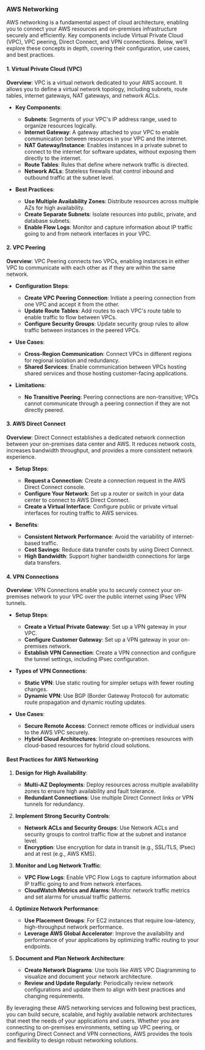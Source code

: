 ### AWS Networking

AWS networking is a fundamental aspect of cloud architecture, enabling you to connect your AWS resources and on-premises infrastructure securely and efficiently. Key components include Virtual Private Cloud (VPC), VPC peering, Direct Connect, and VPN connections. Below, we'll explore these concepts in depth, covering their configuration, use cases, and best practices.

#### 1. **Virtual Private Cloud (VPC)**

**Overview**: VPC is a virtual network dedicated to your AWS account. It allows you to define a virtual network topology, including subnets, route tables, internet gateways, NAT gateways, and network ACLs.

- **Key Components**:
  - **Subnets**: Segments of your VPC's IP address range, used to organize resources logically.
  - **Internet Gateway**: A gateway attached to your VPC to enable communication between resources in your VPC and the internet.
  - **NAT Gateway/Instance**: Enables instances in a private subnet to connect to the internet for software updates, without exposing them directly to the internet.
  - **Route Tables**: Rules that define where network traffic is directed.
  - **Network ACLs**: Stateless firewalls that control inbound and outbound traffic at the subnet level.

- **Best Practices**:
  - **Use Multiple Availability Zones**: Distribute resources across multiple AZs for high availability.
  - **Create Separate Subnets**: Isolate resources into public, private, and database subnets.
  - **Enable Flow Logs**: Monitor and capture information about IP traffic going to and from network interfaces in your VPC.

#### 2. **VPC Peering**

**Overview**: VPC Peering connects two VPCs, enabling instances in either VPC to communicate with each other as if they are within the same network.

- **Configuration Steps**:
  - **Create VPC Peering Connection**: Initiate a peering connection from one VPC and accept it from the other.
  - **Update Route Tables**: Add routes to each VPC's route table to enable traffic to flow between VPCs.
  - **Configure Security Groups**: Update security group rules to allow traffic between instances in the peered VPCs.

- **Use Cases**:
  - **Cross-Region Communication**: Connect VPCs in different regions for regional isolation and redundancy.
  - **Shared Services**: Enable communication between VPCs hosting shared services and those hosting customer-facing applications.

- **Limitations**:
  - **No Transitive Peering**: Peering connections are non-transitive; VPCs cannot communicate through a peering connection if they are not directly peered.

#### 3. **AWS Direct Connect**

**Overview**: Direct Connect establishes a dedicated network connection between your on-premises data center and AWS. It reduces network costs, increases bandwidth throughput, and provides a more consistent network experience.

- **Setup Steps**:
  - **Request a Connection**: Create a connection request in the AWS Direct Connect console.
  - **Configure Your Network**: Set up a router or switch in your data center to connect to AWS Direct Connect.
  - **Create a Virtual Interface**: Configure public or private virtual interfaces for routing traffic to AWS services.

- **Benefits**:
  - **Consistent Network Performance**: Avoid the variability of internet-based traffic.
  - **Cost Savings**: Reduce data transfer costs by using Direct Connect.
  - **High Bandwidth**: Support higher bandwidth connections for large data transfers.

#### 4. **VPN Connections**

**Overview**: VPN Connections enable you to securely connect your on-premises network to your VPC over the public internet using IPsec VPN tunnels.

- **Setup Steps**:
  - **Create a Virtual Private Gateway**: Set up a VPN gateway in your VPC.
  - **Configure Customer Gateway**: Set up a VPN gateway in your on-premises network.
  - **Establish VPN Connection**: Create a VPN connection and configure the tunnel settings, including IPsec configuration.

- **Types of VPN Connections**:
  - **Static VPN**: Use static routing for simpler setups with fewer routing changes.
  - **Dynamic VPN**: Use BGP (Border Gateway Protocol) for automatic route propagation and dynamic routing updates.

- **Use Cases**:
  - **Secure Remote Access**: Connect remote offices or individual users to the AWS VPC securely.
  - **Hybrid Cloud Architectures**: Integrate on-premises resources with cloud-based resources for hybrid cloud solutions.

#### Best Practices for AWS Networking

1. **Design for High Availability**:
   - **Multi-AZ Deployments**: Deploy resources across multiple availability zones to ensure high availability and fault tolerance.
   - **Redundant Connections**: Use multiple Direct Connect links or VPN tunnels for redundancy.

2. **Implement Strong Security Controls**:
   - **Network ACLs and Security Groups**: Use Network ACLs and security groups to control traffic flow at the subnet and instance level.
   - **Encryption**: Use encryption for data in transit (e.g., SSL/TLS, IPsec) and at rest (e.g., AWS KMS).

3. **Monitor and Log Network Traffic**:
   - **VPC Flow Logs**: Enable VPC Flow Logs to capture information about IP traffic going to and from network interfaces.
   - **CloudWatch Metrics and Alarms**: Monitor network traffic metrics and set alarms for unusual traffic patterns.

4. **Optimize Network Performance**:
   - **Use Placement Groups**: For EC2 instances that require low-latency, high-throughput network performance.
   - **Leverage AWS Global Accelerator**: Improve the availability and performance of your applications by optimizing traffic routing to your endpoints.

5. **Document and Plan Network Architecture**:
   - **Create Network Diagrams**: Use tools like AWS VPC Diagramming to visualize and document your network architecture.
   - **Review and Update Regularly**: Periodically review network configurations and update them to align with best practices and changing requirements.

By leveraging these AWS networking services and following best practices, you can build secure, scalable, and highly available network architectures that meet the needs of your applications and users. Whether you are connecting to on-premises environments, setting up VPC peering, or configuring Direct Connect and VPN connections, AWS provides the tools and flexibility to design robust networking solutions.
